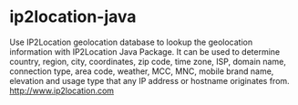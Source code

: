 # ip2location-java
Use IP2Location geolocation database to lookup the geolocation information with IP2Location Java Package. It can be used to determine country, region, city, coordinates, zip code, time zone, ISP, domain name, connection type, area code, weather, MCC, MNC, mobile brand name, elevation and usage type that any IP address or hostname originates from. http://www.ip2location.com
